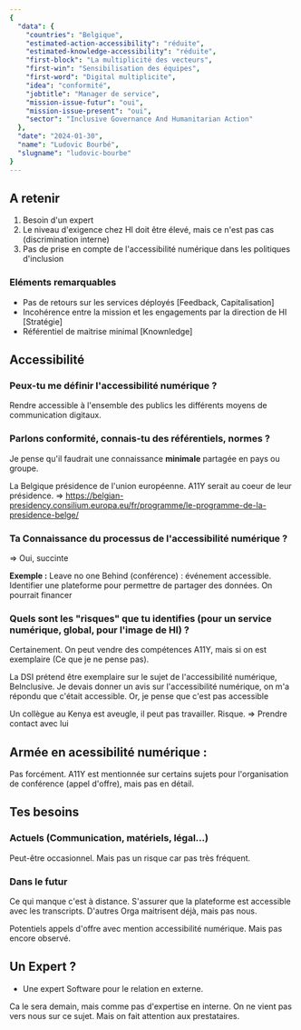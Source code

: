 ```yaml
---
{
  "data": {
    "countries": "Belgique",
    "estimated-action-accessibility": "réduite",
    "estimated-knowledge-accessibility": "réduite",
    "first-block": "La multiplicité des vecteurs",
    "first-win": "Sensibilisation des équipes",
    "first-word": "Digital multiplicite",
    "idea": "conformité",
    "jobtitle": "Manager de service",
    "mission-issue-futur": "oui",
    "mission-issue-present": "oui",
    "sector": "Inclusive Governance And Humanitarian Action"
  },
  "date": "2024-01-30",
  "name": "Ludovic Bourbé",
  "slugname": "ludovic-bourbe"
}
---
```


## A retenir

  1. Besoin d'un expert
  1. Le niveau d'exigence chez HI doit être élevé, mais ce n'est pas cas (discrimination interne)
  1. Pas de prise en compte de l'accessibilité numérique dans les politiques d'inclusion

### Eléments remarquables
 
 - Pas de retours sur les services déployés [Feedback, Capitalisation]
 - Incohérence entre la mission et les engagements par la direction de HI [Stratégie]
 - Référentiel de maitrise minimal [Knownledge]

## Accessibilité

### Peux-tu me définir l'accessibilité numérique ?

Rendre accessible à l'ensemble des publics les différents moyens de communication digitaux.

### Parlons conformité, connais-tu des référentiels, normes ? 

Je pense qu'il faudrait une connaissance **minimale** partagée en pays ou groupe. 

La Belgique présidence de l'union européenne. A11Y serait au coeur de leur présidence.
=> https://belgian-presidency.consilium.europa.eu/fr/programme/le-programme-de-la-presidence-belge/

### Ta Connaissance du processus de l'accessibilité numérique ?

=> Oui, succinte

**Exemple :**
Leave no one Behind (conférence) : événement accessible.
Identifier une plateforme pour permettre de partager des données. 
On pourrait financer 

### Quels sont les "risques" que tu identifies (pour un service numérique, global, pour l'image de HI) ?

Certainement. On peut vendre des compétences A11Y, mais si on est exemplaire (Ce que je ne pense pas).

La DSI prétend être exemplaire sur le sujet de l'accessibilité numérique, BeInclusive.
Je devais donner un avis sur l'accessibilité numérique, on m'a répondu que c'était accessible.
Or, je pense que c'est pas accessible

Un collègue au Kenya est aveugle, il peut pas travailler. Risque. 
=> Prendre contact avec lui

## Armée en acessibilité numérique :

Pas forcément.
A11Y est mentionnée sur certains sujets pour l'organisation de conférence (appel d'offre), mais pas en détail.

## Tes besoins

### Actuels (Communication, matériels, légal...)

Peut-être occasionnel. Mais pas un risque car pas très fréquent.

### Dans le futur

Ce qui manque c'est à distance. S'assurer que la plateforme est accessible avec les transcripts.
D'autres Orga maitrisent déjà, mais pas nous.

Potentiels appels d'offre avec mention accessibilité numérique. Mais pas encore observé.

## Un Expert ?

  - Une expert Software pour le relation en externe. 

Ca le sera demain, mais comme pas d'expertise en interne. On ne vient pas vers nous sur ce sujet.
Mais on fait attention aux prestataires.